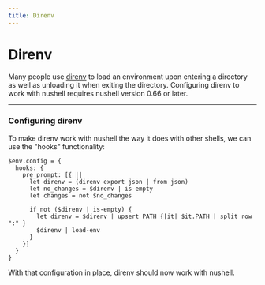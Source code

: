 ```yaml
---
title: Direnv
---
```


# Direnv

Many people use [direnv](https://direnv.net) to load an environment upon entering a directory as well as unloading it when exiting the directory.
Configuring direnv to work with nushell requires nushell version 0.66 or later.

---

### Configuring direnv

To make direnv work with nushell the way it does with other shells, we can use the "hooks" functionality:

```shell
$env.config = {
  hooks: {
    pre_prompt: [{ ||
      let direnv = (direnv export json | from json)
      let no_changes = $direnv | is-empty
      let changes = not $no_changes

      if not ($direnv | is-empty) {
        let direnv = $direnv | upsert PATH {|it| $it.PATH | split row ":" }
        $direnv | load-env
      }
    }]
  }
}
```

With that configuration in place, direnv should now work with nushell.
